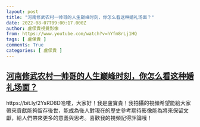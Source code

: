 ```yaml
---
layout: post
title: "河南修武农村一帅哥的人生巅峰时刻，你怎么看这种婚礼场面？"
date: 2022-08-07T09:00:17.000Z
author: 盧保貴視覺影像
from: https://www.youtube.com/watch?v=hYfm8rLj1HQ
tags: [ 盧保貴 ]
comments: True
categories: [ 盧保貴 ]
---
```

<!--1659862817000-->
[河南修武农村一帅哥的人生巅峰时刻，你怎么看这种婚礼场面？](https://www.youtube.com/watch?v=hYfm8rLj1HQ)
------

<div>
https://bit.ly/2YsRD8D哈嘍，大家好！我是盧寶貴！我拍攝的視頻希望能給大家帶來貢獻能夠留存後世，能成為後人對現在的歷史參考期待影像能為將來保留文獻，給人們帶來更多的意義與思考。喜歡我的視頻記得評論哦！
</div>
